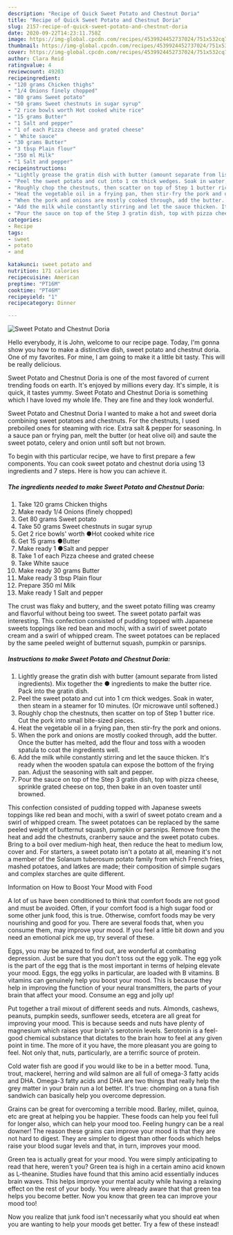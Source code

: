 ```yaml
---
description: "Recipe of Quick Sweet Potato and Chestnut Doria"
title: "Recipe of Quick Sweet Potato and Chestnut Doria"
slug: 2157-recipe-of-quick-sweet-potato-and-chestnut-doria
date: 2020-09-22T14:23:11.758Z
image: https://img-global.cpcdn.com/recipes/4539924452737024/751x532cq70/sweet-potato-and-chestnut-doria-recipe-main-photo.jpg
thumbnail: https://img-global.cpcdn.com/recipes/4539924452737024/751x532cq70/sweet-potato-and-chestnut-doria-recipe-main-photo.jpg
cover: https://img-global.cpcdn.com/recipes/4539924452737024/751x532cq70/sweet-potato-and-chestnut-doria-recipe-main-photo.jpg
author: Clara Reid
ratingvalue: 4
reviewcount: 49203
recipeingredient:
- "120 grams Chicken thighs"
- "1/4 Onions finely chopped"
- "80 grams Sweet potato"
- "50 grams Sweet chestnuts in sugar syrup"
- "2 rice bowls worth Hot cooked white rice"
- "15 grams Butter"
- "1 Salt and pepper"
- "1 of each Pizza cheese and grated cheese"
- " White sauce"
- "30 grams Butter"
- "3 tbsp Plain flour"
- "350 ml Milk"
- "1 Salt and pepper"
recipeinstructions:
- "Lightly grease the gratin dish with butter (amount separate from listed ingredients). Mix together the ● ingredients to make the butter rice. Pack into the gratin dish."
- "Peel the sweet potato and cut into 1 cm thick wedges. Soak in water, then steam in a steamer for 10 minutes. (Or microwave until softened.)"
- "Roughly chop the chestnuts, then scatter on top of Step 1 butter rice. Cut the pork into small bite-sized pieces."
- "Heat the vegetable oil in a frying pan, then stir-fry the pork and onions."
- "When the pork and onions are mostly cooked through, add the butter. Once the butter has melted, add the flour and toss with a wooden spatula to coat the ingredients well."
- "Add the milk while constantly stirring and let the sauce thicken. It&#39;s ready when the wooden spatula can expose the bottom of the frying pan. Adjust the seasoning with salt and pepper."
- "Pour the sauce on top of the Step 3 gratin dish, top with pizza cheese, sprinkle grated cheese on top, then bake in an oven toaster until browned."
categories:
- Recipe
tags:
- sweet
- potato
- and

katakunci: sweet potato and 
nutrition: 171 calories
recipecuisine: American
preptime: "PT16M"
cooktime: "PT46M"
recipeyield: "1"
recipecategory: Dinner

---
```



![Sweet Potato and Chestnut Doria](https://img-global.cpcdn.com/recipes/4539924452737024/751x532cq70/sweet-potato-and-chestnut-doria-recipe-main-photo.jpg)

Hello everybody, it is John, welcome to our recipe page. Today, I'm gonna show you how to make a distinctive dish, sweet potato and chestnut doria. One of my favorites. For mine, I am going to make it a little bit tasty. This will be really delicious.

Sweet Potato and Chestnut Doria is one of the most favored of current trending foods on earth. It's enjoyed by millions every day. It's simple, it is quick, it tastes yummy. Sweet Potato and Chestnut Doria is something which I have loved my whole life. They are fine and they look wonderful.

Sweet Potato and Chestnut Doria I wanted to make a hot and sweet doria combining sweet potatoes and chestnuts. For the chestnuts, I used preboiled ones for steaming with rice. Extra salt &amp; pepper for seasoning. In a sauce pan or frying pan, melt the butter (or heat olive oil) and saute the sweet potato, celery and onion until soft but not brown.


To begin with this particular recipe, we have to first prepare a few components. You can cook sweet potato and chestnut doria using 13 ingredients and 7 steps. Here is how you can achieve it.

<!--inarticleads1-->

##### The ingredients needed to make Sweet Potato and Chestnut Doria:

1. Take 120 grams Chicken thighs
1. Make ready 1/4 Onions (finely chopped)
1. Get 80 grams Sweet potato
1. Take 50 grams Sweet chestnuts in sugar syrup
1. Get 2 rice bowls&#39; worth ●Hot cooked white rice
1. Get 15 grams ●Butter
1. Make ready 1 ●Salt and pepper
1. Take 1 of each Pizza cheese and grated cheese
1. Take  White sauce
1. Make ready 30 grams Butter
1. Make ready 3 tbsp Plain flour
1. Prepare 350 ml Milk
1. Make ready 1 Salt and pepper


The crust was flaky and buttery, and the sweet potato filling was creamy and flavorful without being too sweet. The sweet potato parfait was interesting. This confection consisted of pudding topped with Japanese sweets toppings like red bean and mochi, with a swirl of sweet potato cream and a swirl of whipped cream. The sweet potatoes can be replaced by the same peeled weight of butternut squash, pumpkin or parsnips. 

<!--inarticleads2-->

##### Instructions to make Sweet Potato and Chestnut Doria:

1. Lightly grease the gratin dish with butter (amount separate from listed ingredients). Mix together the ● ingredients to make the butter rice. Pack into the gratin dish.
1. Peel the sweet potato and cut into 1 cm thick wedges. Soak in water, then steam in a steamer for 10 minutes. (Or microwave until softened.)
1. Roughly chop the chestnuts, then scatter on top of Step 1 butter rice. Cut the pork into small bite-sized pieces.
1. Heat the vegetable oil in a frying pan, then stir-fry the pork and onions.
1. When the pork and onions are mostly cooked through, add the butter. Once the butter has melted, add the flour and toss with a wooden spatula to coat the ingredients well.
1. Add the milk while constantly stirring and let the sauce thicken. It&#39;s ready when the wooden spatula can expose the bottom of the frying pan. Adjust the seasoning with salt and pepper.
1. Pour the sauce on top of the Step 3 gratin dish, top with pizza cheese, sprinkle grated cheese on top, then bake in an oven toaster until browned.


This confection consisted of pudding topped with Japanese sweets toppings like red bean and mochi, with a swirl of sweet potato cream and a swirl of whipped cream. The sweet potatoes can be replaced by the same peeled weight of butternut squash, pumpkin or parsnips. Remove from the heat and add the chestnuts, cranberry sauce and the sweet potato cubes. Bring to a boil over medium-high heat, then reduce the heat to medium low, cover and. For starters, a sweet potato isn&#39;t a potato at all, meaning it&#39;s not a member of the Solanum tuberosum potato family from which French fries, mashed potatoes, and latkes are made; their composition of simple sugars and complex starches are quite different. 

Information on How to Boost Your Mood with Food


A lot of us have been conditioned to think that comfort foods are not good and must be avoided. Often, if your comfort food is a high sugar food or some other junk food, this is true. Otherwise, comfort foods may be very nourishing and good for you. There are several foods that, when you consume them, may improve your mood. If you feel a little bit down and you need an emotional pick me up, try several of these.

Eggs, you may be amazed to find out, are wonderful at combating depression. Just be sure that you don't toss out the egg yolk. The egg yolk is the part of the egg that is the most important in terms of helping elevate your mood. Eggs, the egg yolks in particular, are loaded with B vitamins. B vitamins can genuinely help you boost your mood. This is because they help in improving the function of your neural transmitters, the parts of your brain that affect your mood. Consume an egg and jolly up!

Put together a trail mixout of different seeds and nuts. Almonds, cashews, peanuts, pumpkin seeds, sunflower seeds, etcetera are all great for improving your mood. This is because seeds and nuts have plenty of magnesium which raises your brain's serotonin levels. Serotonin is a feel-good chemical substance that dictates to the brain how to feel at any given point in time. The more of it you have, the more pleasant you are going to feel. Not only that, nuts, particularly, are a terrific source of protein.

Cold water fish are good if you would like to be in a better mood. Tuna, trout, mackerel, herring and wild salmon are all full of omega-3 fatty acids and DHA. Omega-3 fatty acids and DHA are two things that really help the grey matter in your brain run a lot better. It's true: chomping on a tuna fish sandwich can basically help you overcome depression. 

Grains can be great for overcoming a terrible mood. Barley, millet, quinoa, etc are great at helping you be happier. These foods can help you feel full for longer also, which can help your mood too. Feeling hungry can be a real downer! The reason these grains can improve your mood is that they are not hard to digest. They are simpler to digest than other foods which helps raise your blood sugar levels and that, in turn, improves your mood.

Green tea is actually great for your mood. You were simply anticipating to read that here, weren't you? Green tea is high in a certain amino acid known as L-theanine. Studies have found that this amino acid essentially induces brain waves. This helps improve your mental acuity while having a relaxing effect on the rest of your body. You were already aware that that green tea helps you become better. Now you know that green tea can improve your mood too!

Now you realize that junk food isn't necessarily what you should eat when you are wanting to help your moods get better. Try a few of these instead!


